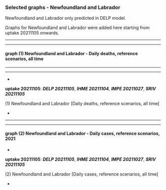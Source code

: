 ### Selected graphs - Newfoundland and Labrador

Newfoundland and Labrador only predicted in DELP model.

Graphs for Newfoundland and Labrador were added here starting from uptake 20211105 onwards.   

  
**** 
****  

  
  
  
#### graph (1) Newfoundland and Labrador - Daily deaths, reference scenarios, all time

****
****  




*

**uptake 20211105**: **_DELP 20211105_**, **_IHME 20211104_**, **_IMPE 20211027_**, **_SRIV 20211105_**

(1) Newfoundland and Labrador [Daily deaths, reference scenarios, all time]



*







****
****


#### graph (2) Newfoundland and Labrador - Daily cases, reference scenarios, 2021




*

**uptake 20211105**: **_DELP 20211105_**, **_IHME 20211104_**, **_IMPE 20211027_**, **_SRIV 20211105_**

(2) Newfoundland and Labrador [Daily cases, reference scenarios, all time]




*


